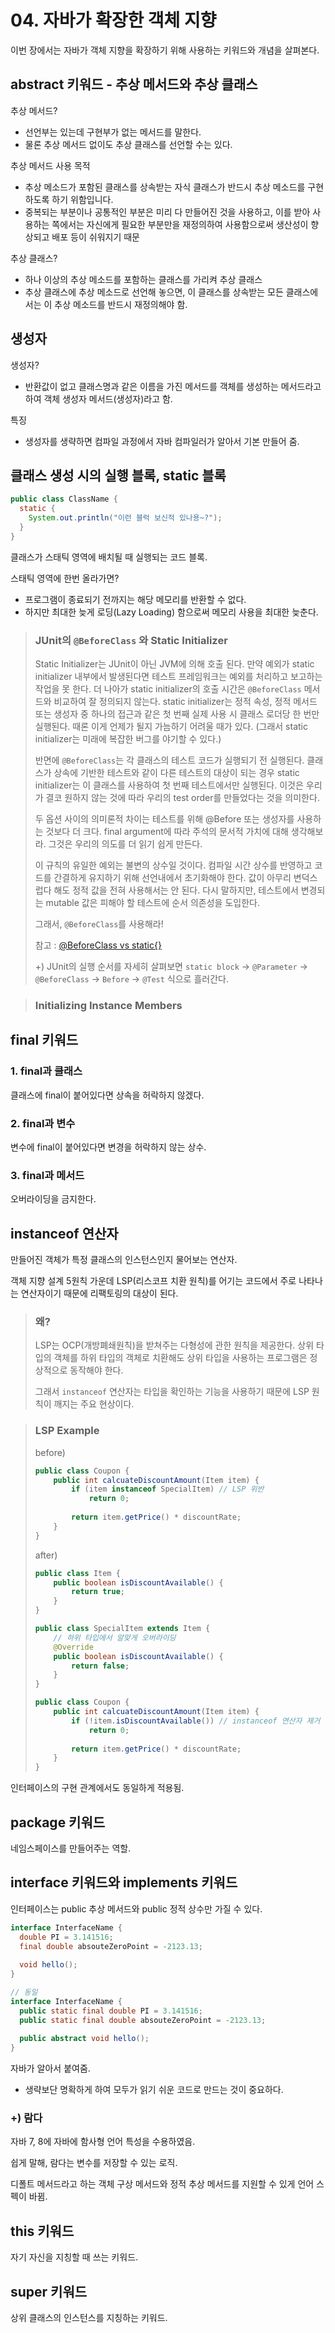 # 04. 자바가 확장한 객체 지향

이번 장에서는 자바가 객체 지향을 확장하기 위해 사용하는 키워드와 개념을 살펴본다.

## abstract 키워드 - 추상 메서드와 추상 클래스

추상 메서드?

- 선언부는 있는데 구현부가 없는 메서드를 말한다.
- 물론 추상 메서드 없이도 추상 클래스를 선언할 수는 있다.

추상 메서드 사용 목적

- 추상 메소드가 포함된 클래스를 상속받는 자식 클래스가 반드시 추상 메소드를 구현하도록 하기 위함입니다.
- 중복되는 부분이나 공통적인 부분은 미리 다 만들어진 것을 사용하고, 이를 받아 사용하는 쪽에서는 자신에게 필요한 부분만을 재정의하여 사용함으로써 생산성이 향상되고 배포 등이 쉬워지기 때문

추상 클래스?

- 하나 이상의 추상 메소드를 포함하는 클래스를 가리켜 추상 클래스
- 추상 클래스에 추상 메소드로 선언해 놓으면, 이 클래스를 상속받는 모든 클래스에서는 이 추상 메소드를 반드시 재정의해야 함.

## 생성자

생성자?

- 반환값이 없고 클래스명과 같은 이름을 가진 메서드를 객체를 생성하는 메서드라고 하여 객체 생성자 메서드(생성자)라고 함.

특징

- 생성자를 생략하면 컴파일 과정에서 자바 컴파일러가 알아서 기본 만들어 줌.

## 클래스 생성 시의 실행 블록, static 블록

```java
public class ClassName {
  static {
    System.out.println("이런 블럭 보신적 있나용~?");
  }
}
```

클래스가 스태틱 영역에 배치될 때 실행되는 코드 블록.

스태틱 영역에 한번 올라가면?

- 프로그램이 종료되기 전까지는 해당 메모리를 반환할 수 없다.
- 하지만 최대한 늦게 로딩(Lazy Loading) 함으로써 메모리 사용을 최대한 늦춘다.

> ### JUnit의 `@BeforeClass` 와 Static Initializer
>
> Static Initializer는 JUnit이 아닌 JVM에 의해 호출 된다. 만약 예외가 static initializer 내부에서 발생된다면 테스트 프레임워크는 예외를 처리하고 보고하는 작업을 못 한다. 더 나아가 static initializer의 호출 시간은 `@BeforeClass` 메서드와 비교하여 잘 정의되지 않는다. static initializer는 정적 속성, 정적 메서드 또는 생성자 중 하나의 접근과 같은 첫 번째 실제 사용 시 클래스 로더당 한 번만 실행된다. 때론 이게 언제가 될지 가늠하기 어려울 때가 있다. (그래서 static initializer는 미래에 복잡한 버그를 야기할 수 있다.)
>
> 반면에 `@BeforeClass`는 각 클래스의 테스트 코드가 실행되기 전 실행된다. 클래스가 상속에 기반한 테스트와 같이 다른 테스트의 대상이 되는 경우 static initializer는 이 클래스를 사용하여 첫 번째 테스트에서만 실행된다. 이것은 우리가 결코 원하지 않는 것에 따라 우리의 test order를 만들었다는 것을 의미한다.
>
> 두 옵션 사이의 의미론적 차이는 테스트를 위해 @Before 또는 생성자를 사용하는 것보다 더 크다. final argument에 따라 주석의 문서적 가치에 대해 생각해보라. 그것은 우리의 의도를 더 읽기 쉽게 만든다.
>
> 이 규칙의 유일한 예외는 불변의 상수일 것이다. 컴파일 시간 상수를 반영하고 코드를 간결하게 유지하기 위해 선언내에서 초기화해야 한다. 값이 아무리 변덕스럽다 해도 정적 값을 전혀 사용해서는 안 된다. 다시 말하지만, 테스트에서 변경되는 mutable 값은 피해야 할 테스트에 순서 의존성을 도입한다.
>
> 그래서, `@BeforeClass`를 사용해라!
>
> 참고 : [@BeforeClass vs static{}](https://stackoverflow.com/questions/15493189/beforeclass-vs-static)
>
> +) JUnit의 실행 순서를 자세히 살펴보면 `static block` -> `@Parameter` -> `@BeforeClass` -> `Before` ->  `@Test` 식으로 흘러간다.

> ### Initializing Instance Members

## final 키워드

### 1. final과 클래스

클래스에 final이 붙어있다면 상속을 허락하지 않겠다.

### 2. final과 변수

변수에 final이 붙어있다면 변경을 허락하지 않는 상수.

### 3. final과 메서드

오버라이딩을 금지한다.

## instanceof 연산자

만들어진 객체가 특정 클래스의 인스턴스인지 물어보는 연산자.

객체 지향 설계 5원칙 가운데 LSP(리스코프 치환 원칙)를 어기는 코드에서 주로 나타나는 연산자이기 때문에 리팩토링의 대상이 된다.

> ### 왜?
>
> LSP는 OCP(개방폐쇄원칙)을 받쳐주는 다형성에 관한 원칙을 제공한다. 상위 타입의 객체를 하위 타입의 객체로 치환해도 상위 타입을 사용하는 프로그램은 정상적으로 동작해야 한다.
>
> 그래서 `instanceof` 연산자는 타입을 확인하는 기능을 사용하기 때문에 LSP 원칙이 깨지는 주요 현상이다.

> ### LSP Example
>
> before)
>
> ```java
> public class Coupon {
>     public int calcuateDiscountAmount(Item item) {
>         if (item instanceof SpecialItem) // LSP 위반
>             return 0;
>         
>         return item.getPrice() * discountRate;
>     }
> }
> ```
>
> 
>
> after)
>
> ```java
> public class Item {
>     public boolean isDiscountAvailable() {
>         return true;
>     }
> }
> 
> public class SpecialItem extends Item {
>     // 하위 타입에서 알맞게 오버라이딩
>     @Override
>     public boolean isDiscountAvailable() {
>         return false;
>     }
> }
> 
> public class Coupon {
>     public int calcuateDiscountAmount(Item item) {
>         if (!item.isDiscountAvailable()) // instanceof 연산자 제거
>             return 0;
>         
>         return item.getPrice() * discountRate;
>     }
> }
> ```

인터페이스의 구현 관계에서도 동일하게 적용됨.

## package 키워드

네임스페이스를 만들어주는 역할.

## interface 키워드와 implements 키워드

인터페이스는 public 추상 메서드와 public 정적 상수만 가질 수 있다.

```java
interface InterfaceName {
  double PI = 3.141516;
  final double absouteZeroPoint = -2123.13;
  
  void hello();
}

// 동일
interface InterfaceName {
  public static final double PI = 3.141516;
  public static final double absouteZeroPoint = -2123.13;
  
  public abstract void hello();
}
```

자바가 알아서 붙여줌.

- 생략보단 명확하게 하여 모두가 읽기 쉬운 코드로 만드는 것이 중요하다.

### +) 람다

자바 7, 8에 자바에 함사형 언어 특성을 수용하였음.

쉽게 말해, 람다는 변수를 저장할 수 있는 로직.

디폴트 메서드라고 하는 객체 구상 메서드와 정적 추상 메서드를 지원할 수 있게 언어 스펙이 바뀜.

## this 키워드

자기 자신을 지칭할 때 쓰는 키워드.

## super 키워드

상위 클래스의 인스턴스를 지칭하는 키워드.

